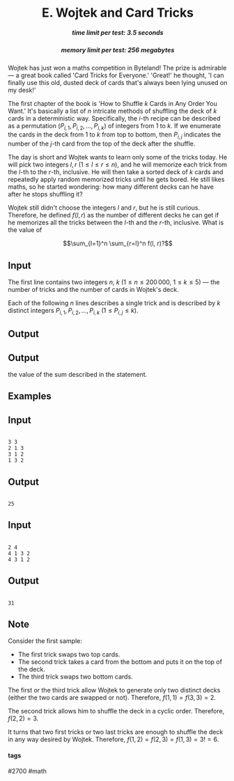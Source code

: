 <h1 style='text-align: center;'> E. Wojtek and Card Tricks</h1>

<h5 style='text-align: center;'>time limit per test: 3.5 seconds</h5>
<h5 style='text-align: center;'>memory limit per test: 256 megabytes</h5>

Wojtek has just won a maths competition in Byteland! The prize is admirable — a great book called 'Card Tricks for Everyone.' 'Great!' he thought, 'I can finally use this old, dusted deck of cards that's always been lying unused on my desk!'

The first chapter of the book is 'How to Shuffle $k$ Cards in Any Order You Want.' It's basically a list of $n$ intricate methods of shuffling the deck of $k$ cards in a deterministic way. Specifically, the $i$-th recipe can be described as a permutation $(P_{i,1}, P_{i,2}, \dots, P_{i,k})$ of integers from $1$ to $k$. If we enumerate the cards in the deck from $1$ to $k$ from top to bottom, then $P_{i,j}$ indicates the number of the $j$-th card from the top of the deck after the shuffle.

The day is short and Wojtek wants to learn only some of the tricks today. He will pick two integers $l, r$ ($1 \le l \le r \le n$), and he will memorize each trick from the $l$-th to the $r$-th, inclusive. He will then take a sorted deck of $k$ cards and repeatedly apply random memorized tricks until he gets bored. He still likes maths, so he started wondering: how many different decks can he have after he stops shuffling it?

Wojtek still didn't choose the integers $l$ and $r$, but he is still curious. Therefore, he defined $f(l, r)$ as the number of different decks he can get if he memorizes all the tricks between the $l$-th and the $r$-th, inclusive. What is the value of

$$\sum_{l=1}^n \sum_{r=l}^n f(l, r)?$$

## Input

The first line contains two integers $n$, $k$ ($1 \le n \le 200\,000$, $1 \le k \le 5$) — the number of tricks and the number of cards in Wojtek's deck.

Each of the following $n$ lines describes a single trick and is described by $k$ distinct integers $P_{i,1}, P_{i,2}, \dots, P_{i, k}$ ($1 \le P_{i, j} \le k$).

## Output

## Output

 the value of the sum described in the statement.

## Examples

## Input


```

3 3
2 1 3
3 1 2
1 3 2

```
## Output


```

25

```
## Input


```

2 4
4 1 3 2
4 3 1 2

```
## Output


```

31

```
## Note

Consider the first sample:

* The first trick swaps two top cards.
* The second trick takes a card from the bottom and puts it on the top of the deck.
* The third trick swaps two bottom cards.

The first or the third trick allow Wojtek to generate only two distinct decks (either the two cards are swapped or not). Therefore, $f(1, 1) = f(3, 3) = 2$.

The second trick allows him to shuffle the deck in a cyclic order. Therefore, $f(2,2)=3$.

It turns that two first tricks or two last tricks are enough to shuffle the deck in any way desired by Wojtek. Therefore, $f(1,2) = f(2,3) = f(1,3) = 3! = 6$.



#### tags 

#2700 #math 